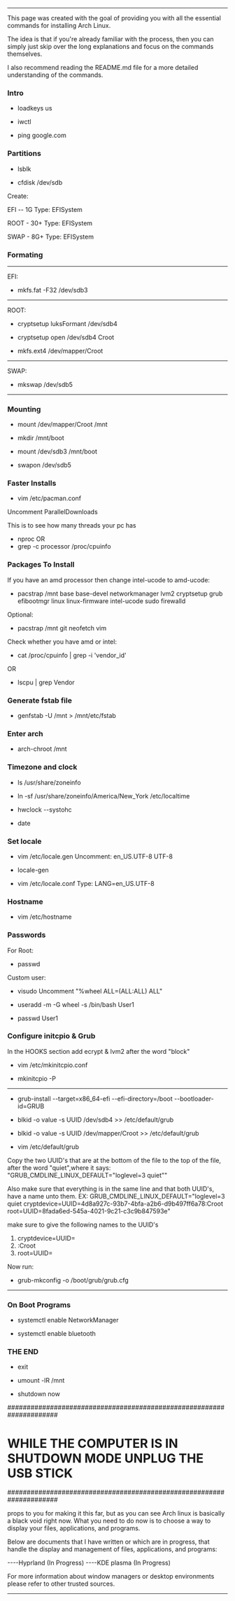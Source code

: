 __________________________________________________________________________________________________________
This page was created 
with the goal of 
providing you with all the 
essential commands for installing Arch Linux.

The idea is that if you're 
already familiar with the process, 
then you can simply just skip over 
the long explanations and focus on the commands themselves.

I also recommend reading the README.md file 
for a more detailed understanding of the commands.

### Intro

- loadkeys us

- iwctl

- ping google.com

### Partitions

- lsblk

- cfdisk /dev/sdb

Create:

EFI -- 1G  Type: EFISystem 

ROOT - 30+ Type: EFISystem 

SWAP - 8G+ Type: EFISystem 
### Formating
---------------------------------
EFI: 
- mkfs.fat -F32 /dev/sdb3
----------------------------------
ROOT: 
- cryptsetup luksFormant /dev/sdb4

- cryptsetup open /dev/sdb4 Croot

- mkfs.ext4 /dev/mapper/Croot
----------------------------------
SWAP: 
- mkswap /dev/sdb5    
---------------------------------
### Mounting

- mount /dev/mapper/Croot /mnt

- mkdir /mnt/boot

- mount /dev/sdb3 /mnt/boot

- swapon /dev/sdb5

### Faster Installs

- vim /etc/pacman.conf

Uncomment ParallelDownloads

This is to see how many threads your pc has
- nproc
OR
- grep -c processor /proc/cpuinfo

### Packages To Install

If you have an amd processor then change intel-ucode to amd-ucode:
- pacstrap /mnt base base-devel networkmanager lvm2 cryptsetup grub efibootmgr linux linux-firmware intel-ucode sudo firewalld
  
Optional:
- pacstrap /mnt git neofetch vim 

Check whether you have amd or intel: 
- cat /proc/cpuinfo | grep -i 'vendor_id'

OR
- lscpu | grep Vendor


### Generate fstab file

- genfstab -U /mnt > /mnt/etc/fstab

### Enter arch

- arch-chroot /mnt

### Timezone and clock

- ls /usr/share/zoneinfo

- ln -sf /usr/share/zoneinfo/America/New_York /etc/localtime

- hwclock --systohc

- date

### Set locale

- vim /etc/locale.gen
Uncomment: 
en_US.UTF-8 UTF-8

- locale-gen

- vim /etc/locale.conf
Type: 
LANG=en_US.UTF-8

### Hostname 

- vim /etc/hostname

### Passwords 

For Root: 
- passwd

Custom user: 
- visudo 
Uncomment "%wheel ALL=(ALL:ALL) ALL"

- useradd -m -G wheel -s /bin/bash User1

- passwd User1

### Configure initcpio & Grub

In the HOOKS section add ecrypt & lvm2 after the word "block"
- vim /etc/mkinitcpio.conf

- mkinitcpio -P 
-----------------------------------------------------------------------------
- grub-install --target=x86_64-efi --efi-directory=/boot --bootloader-id=GRUB

- blkid -o value -s UUID /dev/sdb4 >> /etc/default/grub

- blkid -o value -s UUID /dev/mapper/Croot >> /etc/default/grub

- vim /etc/default/grub

Copy the two UUID's that are at the bottom of the file to the top of the file, 
after the word "quiet",where it says: 
"GRUB_CMDLINE_LINUX_DEFAULT="loglevel=3 quiet""

Also make sure that everything is in the same line and that both UUID's,
have a name unto them. 
EX: 
GRUB_CMDLINE_LINUX_DEFAULT="loglevel=3 quiet cryptdevice=UUID=4d8a927c-93b7-4bfa-a2b6-d9b497ff6a78:Croot root=UUID=8fada6ed-545a-4021-9c21-c3c9b847593e"

make sure to give the following names to the UUID's
1. cryptdevice=UUID=
2. :Croot
3. root=UUID=

Now run: 
- grub-mkconfig -o /boot/grub/grub.cfg
-----------------------------------------------------------------------------

### On Boot Programs

- systemctl enable NetworkManager

- systemctl enable bluetooth

### THE END

- exit

- umount -lR /mnt

- shutdown now

#####################################################################
#    WHILE THE COMPUTER IS IN SHUTDOWN MODE UNPLUG THE USB STICK    #
#####################################################################

props to you for making it this far, but as you can see Arch linux is basically a black void right now. 
What you need to do now is to choose a way to display your files, applications, and programs.

Below are documents that I have written or which are in progress, 
that handle the display and management of files, applications, and programs:

----Hyprland (In Progress)
----KDE plasma (In Progress)

For more information about window managers or desktop environments please refer to other trusted sources.
__________________________________________________________________________________________________________
